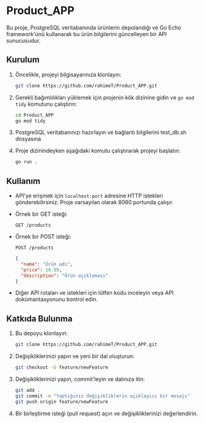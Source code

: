 # Product_APP

Bu proje, PostgreSQL veritabanında ürünlerin depolandığı ve Go Echo framework'ünü kullanarak bu ürün bilgilerini güncelleyen bir API sunucusudur.

## Kurulum

1. Öncelikle, projeyi bilgisayarınıza klonlayın:

   ```bash
   git clone https://github.com/rahimeT/Product_APP.git
   ```

2. Gerekli bağımlılıkları yüklemek için projenin kök dizinine gidin ve `go mod tidy` komutunu çalıştırın:

   ```bash
   cd Product_APP
   go mod tidy
   ```

3. PostgreSQL veritabanınızı hazırlayın ve bağlantı bilgilerini test_db.sh dosyasına

4. Proje dizinindeyken aşağıdaki komutu çalıştırarak projeyi başlatın:

   ```bash
   go run .
   ```

## Kullanım

- API'ye erişmek için `localhost:port` adresine HTTP istekleri gönderebilirsiniz. Proje varsayılan olarak 8080 portunda çalışır.

- Örnek bir GET isteği:

  ```
  GET /products
  ```

- Örnek bir POST isteği:

  ```
  POST /products
  ```

  ```json
  {
    "name": "Ürün adı",
    "price": 10.99,
    "description": "Ürün açıklaması"
  }
  ```

- Diğer API rotaları ve istekleri için lütfen kodu inceleyin veya API dokümantasyonunu kontrol edin.

## Katkıda Bulunma

1. Bu depoyu klonlayın:

   ```bash
   git clone https://github.com/rahimeT/Product_APP.git
   ```

2. Değişikliklerinizi yapın ve yeni bir dal oluşturun:

   ```bash
   git checkout -b feature/newFeature
   ```

3. Değişikliklerinizi yapın, commit'leyin ve dalınıza itin:

   ```bash
   git add .
   git commit -m "Yaptığınız değişikliklerin açıklayıcı bir mesajı"
   git push origin feature/newFeature
   ```

4. Bir birleştirme isteği (pull request) açın ve değişikliklerinizi değerlendirin.
